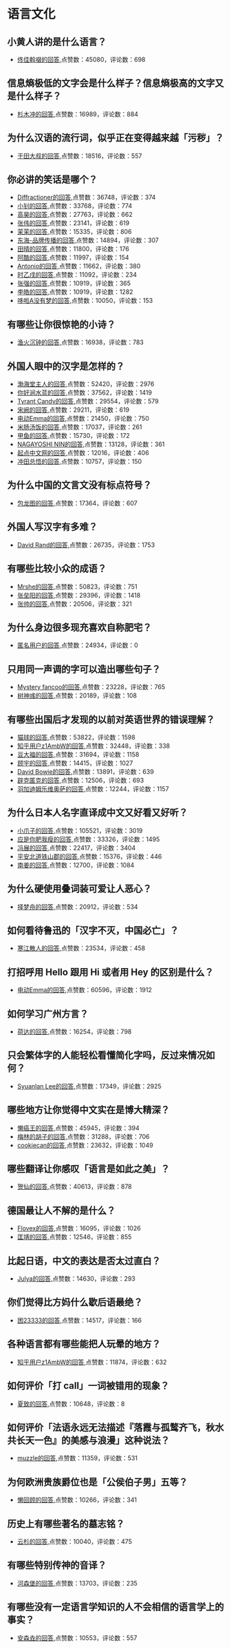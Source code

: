#  语言文化 
## 小黄人讲的是什么语言？
- [佟佳斡啜的回答](https://www.zhihu.com/question/30830614/answer/1724409086),点赞数：45080，评论数：698
## 信息熵极低的文字会是什么样子？信息熵极高的文字又是什么样子？
- [杉木冲的回答](https://www.zhihu.com/question/27403427/answer/2144649978),点赞数：16989，评论数：884
## 为什么汉语的流行词，似乎正在变得越来越「污秽」？
- [于田大叔的回答](https://www.zhihu.com/question/271302313/answer/360378170),点赞数：18516，评论数：557
## 你必讲的笑话是哪个？
- [Diffractioner的回答](https://www.zhihu.com/question/19829805/answer/65728720),点赞数：36748，评论数：374
- [小钊的回答](https://www.zhihu.com/question/19829805/answer/516858116),点赞数：33768，评论数：774
- [高昊的回答](https://www.zhihu.com/question/19829805/answer/13096919),点赞数：27763，评论数：662
- [张伟的回答](https://www.zhihu.com/question/19829805/answer/13766099),点赞数：23141，评论数：619
- [茉茉的回答](https://www.zhihu.com/question/19829805/answer/13097839),点赞数：15335，评论数：806
- [东海-品牌传播的回答](https://www.zhihu.com/question/19829805/answer/13095407),点赞数：14894，评论数：307
- [田晴的回答](https://www.zhihu.com/question/19829805/answer/14155028),点赞数：11800，评论数：176
- [阿酷的回答](https://www.zhihu.com/question/19829805/answer/1966629373),点赞数：11997，评论数：154
- [Antonio的回答](https://www.zhihu.com/question/19829805/answer/13149451),点赞数：11662，评论数：380
- [时乙戌的回答](https://www.zhihu.com/question/19829805/answer/91497083),点赞数：11092，评论数：234
- [张强的回答](https://www.zhihu.com/question/19829805/answer/14047916),点赞数：10919，评论数：365
- [李皓的回答](https://www.zhihu.com/question/19829805/answer/13096841),点赞数：10919，评论数：1282
- [哆啦A没有梦的回答](https://www.zhihu.com/question/19829805/answer/27204240),点赞数：10050，评论数：153
## 有哪些让你很惊艳的小诗？
- [渔火沉钟的回答](https://www.zhihu.com/question/35519512/answer/71444586),点赞数：16938，评论数：783
## 外国人眼中的汉字是怎样的？
- [渤海堂主人的回答](https://www.zhihu.com/question/35963650/answer/522845455),点赞数：52420，评论数：2976
- [你好涧水蓝的回答](https://www.zhihu.com/question/35963650/answer/114716811),点赞数：37562，评论数：1419
- [Tyrant Candy的回答](https://www.zhihu.com/question/35963650/answer/243185515),点赞数：29554，评论数：579
- [宋阙的回答](https://www.zhihu.com/question/35963650/answer/1848957056),点赞数：29211，评论数：619
- [电动Emma的回答](https://www.zhihu.com/question/35963650/answer/243244160),点赞数：21450，评论数：750
- [米肠汤饭的回答](https://www.zhihu.com/question/35963650/answer/340707336),点赞数：17037，评论数：261
- [甲鱼的回答](https://www.zhihu.com/question/35963650/answer/1918112301),点赞数：15730，评论数：172
- [NAGAYOSHI NIN的回答](https://www.zhihu.com/question/35963650/answer/981985944),点赞数：13128，评论数：361
- [起点中文网的回答](https://www.zhihu.com/question/35963650/answer/242331858),点赞数：12016，评论数：406
- [冲田总悟的回答](https://www.zhihu.com/question/35963650/answer/264014474),点赞数：10757，评论数：150
## 为什么中国的文言文没有标点符号？
- [包龙图的回答](https://www.zhihu.com/question/19646540/answer/15157007),点赞数：17364，评论数：607
## 外国人写汉字有多难？
- [David Rand的回答](https://www.zhihu.com/question/28891984/answer/43763599),点赞数：26735，评论数：1753
## 有哪些比较小众的成语？
- [Mrshe的回答](https://www.zhihu.com/question/21192202/answer/144492156),点赞数：50823，评论数：751
- [张垒阳的回答](https://www.zhihu.com/question/21192202/answer/68387419),点赞数：29396，评论数：1418
- [张帅的回答](https://www.zhihu.com/question/21192202/answer/21400230),点赞数：20506，评论数：321
## 为什么身边很多现充喜欢自称肥宅？
- [匿名用户的回答](https://www.zhihu.com/question/57524705/answer/514992693),点赞数：24934，评论数：0
## 只用同一声调的字可以造出哪些句子？
- [Mystery fancoo的回答](https://www.zhihu.com/question/27733544/answer/37852634),点赞数：23228，评论数：765
- [树神彧的回答](https://www.zhihu.com/question/27733544/answer/443681947),点赞数：20189，评论数：108
## 有哪些出国后才发现的以前对英语世界的错误理解？
- [猫球的回答](https://www.zhihu.com/question/20597941/answer/199457835),点赞数：53822，评论数：1598
- [知乎用户z1AmbW的回答](https://www.zhihu.com/question/20597941/answer/1184187410),点赞数：32448，评论数：338
- [豆大福的回答](https://www.zhihu.com/question/20597941/answer/198553180),点赞数：31694，评论数：1158
- [顾宇的回答](https://www.zhihu.com/question/20597941/answer/214930013),点赞数：14415，评论数：1027
- [David Bowie的回答](https://www.zhihu.com/question/20597941/answer/206920803),点赞数：13891，评论数：639
- [辟克匿克的回答](https://www.zhihu.com/question/20597941/answer/199295207),点赞数：12506，评论数：693
- [羽加迪姆乐维奥萨的回答](https://www.zhihu.com/question/20597941/answer/199039388),点赞数：12244，评论数：1157
## 为什么日本人名字直译成中文又好看又好听？
- [小爪子的回答](https://www.zhihu.com/question/392480501/answer/1254917264),点赞数：105521，评论数：3019
- [应是你肥我瘦的回答](https://www.zhihu.com/question/392480501/answer/1216793066),点赞数：33326，评论数：1495
- [冯展的回答](https://www.zhihu.com/question/392480501/answer/1590768308),点赞数：22417，评论数：3404
- [平安北道铁山郡的回答](https://www.zhihu.com/question/392480501/answer/1202212288),点赞数：15376，评论数：446
- [南姜的回答](https://www.zhihu.com/question/392480501/answer/1741244864),点赞数：12700，评论数：1084
## 为什么硬使用叠词装可爱让人恶心？
- [择梦舟的回答](https://www.zhihu.com/question/438208108/answer/-1896801566),点赞数：20912，评论数：534
## 如何看待鲁迅的「汉字不灭，中国必亡」？
- [寒江散人的回答](https://www.zhihu.com/question/36621372/answer/970949068),点赞数：23534，评论数：458
## 打招呼用 Hello 跟用 Hi 或者用 Hey 的区别是什么？
- [电动Emma的回答](https://www.zhihu.com/question/21949948/answer/484064267),点赞数：60596，评论数：1912
## 如何学习广州方言？
- [荷达的回答](https://www.zhihu.com/question/19568786/answer/75870433),点赞数：16254，评论数：798
## 只会繁体字的人能轻松看懂简化字吗，反过来情况如何？
- [Syuanlan Lee的回答](https://www.zhihu.com/question/269277269/answer/346916058),点赞数：17349，评论数：2925
## 哪些地方让你觉得中文实在是博大精深？
- [懒癌王的回答](https://www.zhihu.com/question/36854024/answer/88161608),点赞数：45945，评论数：394
- [梅林的胡子的回答](https://www.zhihu.com/question/36854024/answer/70725428),点赞数：31288，评论数：706
- [cookiecan的回答](https://www.zhihu.com/question/36854024/answer/91103171),点赞数：23632，评论数：1049
## 哪些翻译让你感叹「语言是如此之美」？
- [贺仙的回答](https://www.zhihu.com/question/34947176/answer/64481120),点赞数：40613，评论数：878
## 德国最让人不解的是什么？
- [Flovex的回答](https://www.zhihu.com/question/52514910/answer/224674337),点赞数：16095，评论数：1026
- [匡靖的回答](https://www.zhihu.com/question/52514910/answer/238683251),点赞数：12546，评论数：855
## 比起日语，中文的表达是否太过直白？
- [Julya的回答](https://www.zhihu.com/question/318215708/answer/1034560277),点赞数：14630，评论数：293
## 你们觉得比方妈什么歇后语最绝？
- [困23333的回答](https://www.zhihu.com/question/476604326/answer/2033463675),点赞数：14517，评论数：166
## 各种语言都有哪些能把人玩晕的地方？
- [知乎用户z1AmbW的回答](https://www.zhihu.com/question/31186121/answer/870415675),点赞数：11874，评论数：632
## 如何评价「打 call」一词被错用的现象？
- [夏致的回答](https://www.zhihu.com/question/67049675/answer/249936306),点赞数：10648，评论数：8
## 如何评价「法语永远无法描述『落霞与孤鹜齐飞，秋水共长天一色』的美感与浪漫」这种说法？
- [muzzle的回答](https://www.zhihu.com/question/36944807/answer/523769643),点赞数：11359，评论数：531
## 为何欧洲贵族爵位也是「公侯伯子男」五等？
- [懒回顾的回答](https://www.zhihu.com/question/60115776/answer/790922402),点赞数：10266，评论数：341
## 历史上有哪些著名的墓志铭？
- [云杉的回答](https://www.zhihu.com/question/27308633/answer/277450021),点赞数：10040，评论数：475
## 有哪些特别传神的音译？
- [河森堡的回答](https://www.zhihu.com/question/53756942/answer/140111041),点赞数：13703，评论数：235
## 有哪些没有一定语言学知识的人不会相信的语言学上的事实？
- [安森垚的回答](https://www.zhihu.com/question/288560172/answer/1004620717),点赞数：10553，评论数：557
